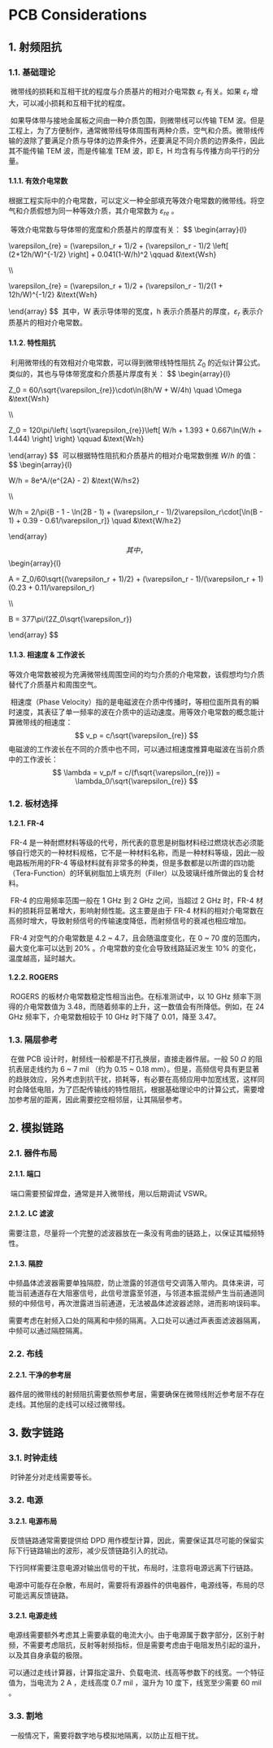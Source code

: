 # PCB Considerations

## 1. 射频阻抗

### 1.1. 基础理论

​	微带线的损耗和互相干扰的程度与介质基片的相对介电常数 $\varepsilon_{r}$ 有关。如果 $\varepsilon_r$ 增大，可以减小损耗和互相干扰的程度。

​	如果导体带与接地金属板之间由一种介质包围，则微带线可以传输 TEM 波。但是工程上，为了方便制作，通常微带线导体周围有两种介质，空气和介质。微带线传输的波除了要满足介质与导体的边界条件外，还要满足不同介质的边界条件，因此其不能传输 TEM 波，而是传输准 TEM 波，即 E，H 均含有与传播方向平行的分量。

#### 1.1.1. 有效介电常数

​	根据工程实际中的介电常数，可以定义一种全部填充等效介电常数的微带线。将空气和介质假想为同一种等效介质，其介电常数为 $\varepsilon_{re}$ 。

​	等效介电常数与导体带的宽度和介质基片的厚度有关：
$$
\begin{array}{l}

\varepsilon_{re} = (\varepsilon_r + 1)/2 + (\varepsilon_r - 1)/2 \left[ (2+12h/W)^{-1/2} \right] + 0.041(1-W/h)^2 \qquad &\text{W$\le$h}

\\\\

\varepsilon_{re} = (\varepsilon_r + 1)/2 + (\varepsilon_r - 1)/2(1 + 12h/W)^{-1/2}  &\text{W$\ge$h}

\end{array}
$$
​	其中，W 表示导体带的宽度，h 表示介质基片的厚度，$\varepsilon_{r}$ 表示介质基片的相对介电常数。

#### 1.1.2. 特性阻抗

​	利用微带线的有效相对介电常数，可以得到微带线特性阻抗 $Z_0$ 的近似计算公式。类似的，其也与导体带宽度和介质基片厚度有关：
$$
\begin{array}{l}

Z_0 = 60/\sqrt{\varepsilon_{re}}\cdot\ln(8h/W + W/4h) \quad  \Omega  &\text{W$\le$h}

\\\\

Z_0 = 120\pi/\left\{ \sqrt{\varepsilon_{re}}\left[ W/h + 1.393 + 0.667\ln(W/h + 1.444) \right] \right\} \qquad &\text{W$\ge$h}

\end{array}
$$
​	可以根据特性阻抗和介质基片的相对介电常数倒推 $W/h$ 的值：
$$
\begin{array}{l}

W/h = 8e^A/(e^{2A} - 2)  &\text{W/h$\le$2} 

\\\\

W/h = 2/\pi\{B - 1 - \ln(2B - 1) + (\varepsilon_r - 1)/2\varepsilon_r\cdot[\ln(B - 1) + 0.39 - 0.61/\varepsilon_r]\} \quad &\text{W/h$\ge$2}

\end{array}
$$
​	其中，
$$
\begin{array}{l}

A = Z_0/60\sqrt{(\varepsilon_r + 1)/2} + (\varepsilon_r - 1)/(\varepsilon_r + 1)(0.23 + 0.11/\varepsilon_r)

\\\\

B = 377\pi/(2Z_0\sqrt{\varepsilon_r})

\end{array}
$$

#### 1.1.3. 相速度 & 工作波长

​	等效介电常数被视为充满微带线周围空间的均匀介质的介电常数，该假想均匀介质替代了介质基片和周围空气。

​	相速度（Phase Velocity）指的是电磁波在介质中传播时，等相位面所具有的瞬时速度，其表征了单一频率的波在介质中的运动速度。用等效介电常数的概念能计算微带线的相速度：
$$
v_p = c/\sqrt{\varepsilon_{re}}
$$
​	电磁波的工作波长在不同的介质中也不同，可以通过相速度推算电磁波在当前介质中的工作波长：
$$
\lambda = v_p/f = c/(f\sqrt{\varepsilon_{re}}) = \lambda_0/\sqrt{\varepsilon_{re}}
$$

### 1.2. 板材选择

#### 1.2.1. FR-4

​	FR-4 是一种耐燃材料等级的代号，所代表的意思是树脂材料经过燃烧状态必须能够自行熄灭的一种材料规格，它不是一种材料名称，而是一种材料等级，因此一般电路板所用的FR-4 等级材料就有非常多的种类，但是多数都是以所谓的四功能（Tera-Function）的环氧树脂加上填充剂（Filler）以及玻璃纤维所做出的复合材料。

​	FR-4 的应用频率范围一般在 1 GHz 到 2 GHz 之间，当超过 2 GHz 时，FR-4 材料的损耗将显著增大，影响射频性能。这主要是由于 FR-4 材料的相对介电常数在高频时增大，导致射频信号的传输速度降低，而射频信号的衰减也相应增加。

​	FR-4 对空气的介电常数是 4.2 ~ 4.7，且会随温度变化，在 0 ~ 70 度的范围内，最大变化率可以达到 20% 。介电常数的变化会导致线路延迟发生 10% 的变化，温度越高，延时越大。

#### 1.2.2. ROGERS

​	ROGERS 的板材介电常数稳定性相当出色。在标准测试中，以 10 GHz 频率下测得的介电常数值为 3.48，而随着频率的上升，这一数值会有所降低。例如，在 24 GHz 频率下，介电常数相较于 10 GHz 时下降了 0.01，降至 3.47。

### 1.3. 隔层参考

​	在做 PCB 设计时，射频线一般都是不打孔换层，直接走器件层。一般 50 $\Omega$ 的阻抗表层走线约为 6 ~ 7 mil （约为 0.15 ~ 0.18 mm）。但是，高频信号具有更显著的趋肤效应，另外考虑到抗干扰，损耗等，有必要在高频应用中加宽线宽，这样同时会降低电阻，为了匹配传输线的特性阻抗，根据基础理论中的计算公式，需要增加参考层的距离，因此需要挖空相邻层，让其隔层参考。

## 2. 模拟链路

### 2.1. 器件布局

#### 2.1.1. 端口

​	端口需要预留焊盘，通常是并入微带线，用以后期调试 VSWR。

#### 2.1.2. LC 滤波

​	需要注意，尽量将一个完整的滤波器放在一条没有弯曲的链路上，以保证其幅频特性。

#### 2.1.3. 隔腔

​	中频晶体滤波器需要单独隔腔，防止泄露的邻道信号交调落入带内。具体来讲，可能当前通道存在大阻塞信号，此信号泄露至邻道，与邻道本振混频产生当前通道同频的中频信号，再次泄露进当前通道，无法被晶体滤波器滤除，进而影响误码率。

​	需要考虑在射频入口处的隔离和中频的隔离。入口处可以通过声表面滤波器隔离，中频可以通过隔腔隔离。

### 2.2. 布线

#### 2.2.1. 干净的参考层

​	器件层的微带线的射频阻抗需要依照参考层，需要确保在微带线附近参考层不存在走线。其他层的走线可以经过微带线。

## 3. 数字链路

### 3.1. 时钟走线

​	时钟差分对走线需要等长。

### 3.2. 电源

#### 3.2.1. 电源布局

​	反馈链路通常需要提供给 DPD 用作模型计算，因此，需要保证其尽可能的保留实际下行链路输出的波形，减少反馈链路引入的扰动。

​	下行同样需要注意电源对输出信号的干扰，布局时，注意将电源远离下行链路。

​	电源中可能存在杂散，布局时，需要将有源器件的供电器件，电源线等，布局的尽可能远离反馈链路。

#### 3.2.1. 电源走线

​	电源线需要额外考虑其上需要承载的电流大小。由于电源属于数字部分，区别于射频，不需要考虑阻抗，反射等射频指标，但是需要考虑由于电阻发热引起的温升，以及其自身承载的极限。

​	可以通过走线计算器，计算指定温升、负载电流、线高等参数下的线宽。一个特征值为，当电流为 2 A ，走线高度 0.7 mil ，温升为 10 度下，线宽至少需要 60 mil 。

### 3.3. 割地

​	一般情况下，需要将数字地与模拟地隔离，以防止互相干扰。























